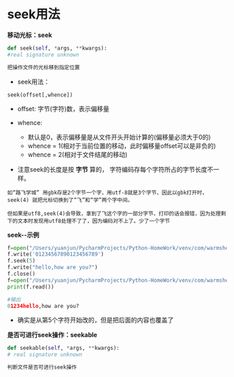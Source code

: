 # seek用法

**移动光标：seek**

```python
def seek(self, *args, **kwargs):
#real signature unknown

把操作文件的光标移到指定位置
```
* seek用法：

```
seek(offset[,whence])
```
* offset: 字节(字符)数，表示偏移量
* whence:
  * 默认是0，表示偏移量是从文件开头开始计算的(偏移量必须大于0的)
  * whence = 1(相对于当前位置的移动，此时偏移量offset可以是非负的)
  * whence = 2(相对于文件结尾的移动)

* 注意seek的长度是按 **字节** 算的， 字符编码存每个字符所占的字节长度不一样。

```
如“路飞学城” 用gbk存是2个字节一个字，用utf-8就是3个字节，因此以gbk打开时，seek(4) 就把光标切换到了“飞”和“学”两个字中间。

但如果是utf8,seek(4)会导致，拿到了飞这个字的一部分字节，打印的话会报错，因为处理剩下的文本时发现用utf8处理不了了，因为编码对不上了。少了一个字节
```

**seek--示例**

```python
f=open("/Users/yuanjun/PycharmProjects/Python-HomeWork/venv/com/warmsheep/第3章 文件操作&函数/test.txt","w")
f.write('01234567890123456789')
f.seek(5)
f.write("hello,how are you?")
f.close()
f=open("/Users/yuanjun/PycharmProjects/Python-HomeWork/venv/com/warmsheep/第3章 文件操作&函数/test.txt","r")
print(f.read())

#输出
01234hello,how are you?
```
* 确实是从第5个字符开始改的，但是把后面的内容也覆盖了

**是否可进行seek操作：seekable**

```python
def seekable(self, *args, **kwargs):
# real signature unknown

判断文件是否可进行seek操作
```
